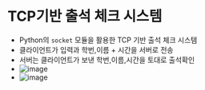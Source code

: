 # TCP기반 출석 체크 시스템

-  Python의 `socket` 모듈을 활용한 TCP 기반 출석 체크 시스템
-  클라이언트가 입력과 학번,이름 + 시간을 서버로 전송
-  서버는  클라이언트가 보낸 학번,이름,시간을  토대로 출석확인
-  ![image](https://github.com/user-attachments/assets/ecf6c9e0-9925-41b4-8435-bebdbd859a79)
-  ![image](https://github.com/user-attachments/assets/e5f615db-dc2d-4509-a610-09453d216d65)
